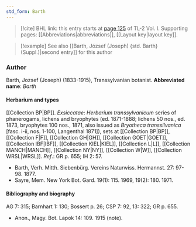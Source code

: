 ```yaml
---
std_form: Barth
---
```


> [!cite] BHL link: this entry starts at [page 125](https://www.biodiversitylibrary.org/page/33120256) of TL-2 Vol. I.
> Supporting pages: [[Abbreviations|abbreviations]], [[Layout key|layout key]].

> [!example] See also [[Barth, József (Joseph) {std. Barth} (Suppl.)|second entry]] for this author

### Author

Barth, Jozsef (Joseph) (1833-1915), Transsylvanian botanist. 
**Abbreviated name**: *Barth*

#### Herbarium and types

[[Collection BP|BP]].
*Exsiccatae*: *Herbarium transsylvanicum* series of phanerogams, lichens and bryophytes (ed. 1871-1888; lichens 50 nos., ed. 1873, bryophytes 100 nos., 1871, also issued as *Bryotheca transsilvanica* \[fasc. i-ii, nos. 1-100, Langenthal 1871\]), sets at [[Collection BP|BP]], [[Collection F|F]], [[Collection GH|GH]], [[Collection GOET|GOET]], [[Collection IBF|IBF]], [[Collection KIEL|KIEL]], [[Collection L|L]], [[Collection MANCH|MANCH]], [[Collection NY|NY]], [[Collection W|W]], [[Collection WRSL|WRSL]].
*Ref*.: GR p. 655; IH 2: 57.
- Barth, Verh. Mitth. Siebenbürg. Vereins Naturwiss. Hermannst. 27: 97-98. 1877.
- Sayre, Mem. New York Bot. Gard. 19(1): 115. 1969, 19(2): 180. 1971.

#### Bibliography and biography

AG 7: 315; Barnhart 1: 130; Bossert p. 26; CSP 7: 92, 13: 322; GR p. 655.
- Anon., Magy. Bot. Lapok 14: 109. 1915 (note).

